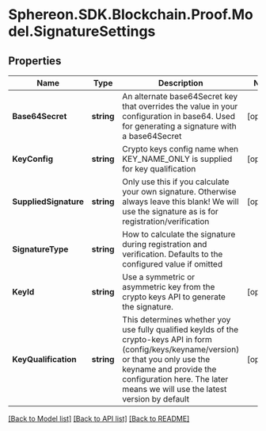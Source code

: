 # Sphereon.SDK.Blockchain.Proof.Model.SignatureSettings
## Properties

Name | Type | Description | Notes
------------ | ------------- | ------------- | -------------
**Base64Secret** | **string** | An alternate base64Secret key that overrides the value in your configuration in base64. Used for generating a signature with a base64Secret | [optional] 
**KeyConfig** | **string** | Crypto keys config name when KEY_NAME_ONLY is supplied for key qualification | [optional] 
**SuppliedSignature** | **string** | Only use this if you calculate your own signature. Otherwise always leave this blank! We will use the signature as is for registration/verification | [optional] 
**SignatureType** | **string** | How to calculate the signature during registration and verification. Defaults to the configured value if omitted | 
**KeyId** | **string** | Use a symmetric or asymmetric key from the crypto keys API to generate the signature. | [optional] 
**KeyQualification** | **string** | This determines whether yoy use fully qualified keyIds of the crypto-keys API in form (config/keys/keyname/version) or that you only use the keyname and provide the configuration here. The later means we will use the latest version by default | [optional] 

[[Back to Model list]](../README.md#documentation-for-models) [[Back to API list]](../README.md#documentation-for-api-endpoints) [[Back to README]](../README.md)


